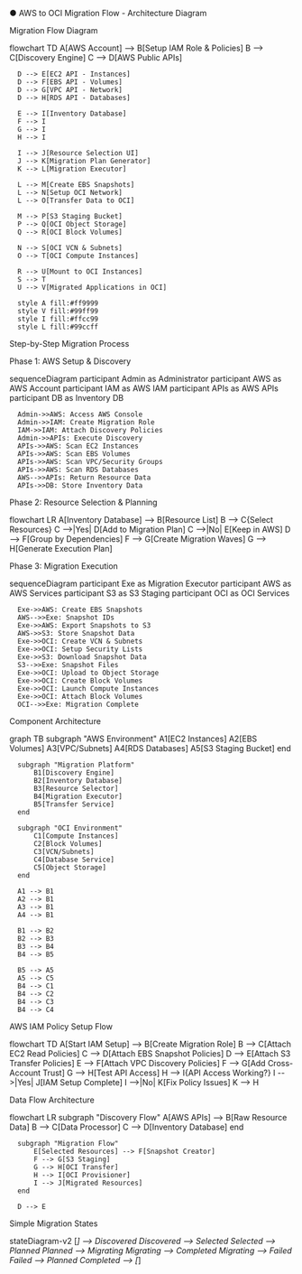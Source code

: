 ● AWS to OCI Migration Flow - Architecture Diagram

  Migration Flow Diagram

  flowchart TD
      A[AWS Account] --> B[Setup IAM Role & Policies]
      B --> C[Discovery Engine]
      C --> D[AWS Public APIs]

      D --> E[EC2 API - Instances]
      D --> F[EBS API - Volumes]
      D --> G[VPC API - Network]
      D --> H[RDS API - Databases]

      E --> I[Inventory Database]
      F --> I
      G --> I
      H --> I

      I --> J[Resource Selection UI]
      J --> K[Migration Plan Generator]
      K --> L[Migration Executor]

      L --> M[Create EBS Snapshots]
      L --> N[Setup OCI Network]
      L --> O[Transfer Data to OCI]

      M --> P[S3 Staging Bucket]
      P --> Q[OCI Object Storage]
      Q --> R[OCI Block Volumes]

      N --> S[OCI VCN & Subnets]
      O --> T[OCI Compute Instances]

      R --> U[Mount to OCI Instances]
      S --> T
      U --> V[Migrated Applications in OCI]

      style A fill:#ff9999
      style V fill:#99ff99
      style I fill:#ffcc99
      style L fill:#99ccff

  Step-by-Step Migration Process

  Phase 1: AWS Setup & Discovery

  sequenceDiagram
      participant Admin as Administrator
      participant AWS as AWS Account
      participant IAM as AWS IAM
      participant APIs as AWS APIs
      participant DB as Inventory DB

      Admin->>AWS: Access AWS Console
      Admin->>IAM: Create Migration Role
      IAM->>IAM: Attach Discovery Policies
      Admin->>APIs: Execute Discovery
      APIs->>AWS: Scan EC2 Instances
      APIs->>AWS: Scan EBS Volumes
      APIs->>AWS: Scan VPC/Security Groups
      APIs->>AWS: Scan RDS Databases
      AWS-->>APIs: Return Resource Data
      APIs->>DB: Store Inventory Data

  Phase 2: Resource Selection & Planning

  flowchart LR
      A[Inventory Database] --> B[Resource List]
      B --> C{Select Resources}
      C -->|Yes| D[Add to Migration Plan]
      C -->|No| E[Keep in AWS]
      D --> F[Group by Dependencies]
      F --> G[Create Migration Waves]
      G --> H[Generate Execution Plan]

  Phase 3: Migration Execution

  sequenceDiagram
      participant Exe as Migration Executor
      participant AWS as AWS Services
      participant S3 as S3 Staging
      participant OCI as OCI Services

      Exe->>AWS: Create EBS Snapshots
      AWS-->>Exe: Snapshot IDs
      Exe->>AWS: Export Snapshots to S3
      AWS->>S3: Store Snapshot Data
      Exe->>OCI: Create VCN & Subnets
      Exe->>OCI: Setup Security Lists
      Exe->>S3: Download Snapshot Data
      S3-->>Exe: Snapshot Files
      Exe->>OCI: Upload to Object Storage
      Exe->>OCI: Create Block Volumes
      Exe->>OCI: Launch Compute Instances
      Exe->>OCI: Attach Block Volumes
      OCI-->>Exe: Migration Complete

  Component Architecture

  graph TB
      subgraph "AWS Environment"
          A1[EC2 Instances]
          A2[EBS Volumes]
          A3[VPC/Subnets]
          A4[RDS Databases]
          A5[S3 Staging Bucket]
      end

      subgraph "Migration Platform"
          B1[Discovery Engine]
          B2[Inventory Database]
          B3[Resource Selector]
          B4[Migration Executor]
          B5[Transfer Service]
      end

      subgraph "OCI Environment"
          C1[Compute Instances]
          C2[Block Volumes]
          C3[VCN/Subnets]
          C4[Database Service]
          C5[Object Storage]
      end

      A1 --> B1
      A2 --> B1
      A3 --> B1
      A4 --> B1

      B1 --> B2
      B2 --> B3
      B3 --> B4
      B4 --> B5

      B5 --> A5
      A5 --> C5
      B4 --> C1
      B4 --> C2
      B4 --> C3
      B4 --> C4

  AWS IAM Policy Setup Flow

  flowchart TD
      A[Start IAM Setup] --> B[Create Migration Role]
      B --> C[Attach EC2 Read Policies]
      C --> D[Attach EBS Snapshot Policies]
      D --> E[Attach S3 Transfer Policies]
      E --> F[Attach VPC Discovery Policies]
      F --> G[Add Cross-Account Trust]
      G --> H[Test API Access]
      H --> I{API Access Working?}
      I -->|Yes| J[IAM Setup Complete]
      I -->|No| K[Fix Policy Issues]
      K --> H

  Data Flow Architecture

  flowchart LR
      subgraph "Discovery Flow"
          A[AWS APIs] --> B[Raw Resource Data]
          B --> C[Data Processor]
          C --> D[Inventory Database]
      end

      subgraph "Migration Flow"
          E[Selected Resources] --> F[Snapshot Creator]
          F --> G[S3 Staging]
          G --> H[OCI Transfer]
          H --> I[OCI Provisioner]
          I --> J[Migrated Resources]
      end

      D --> E

  Simple Migration States

  stateDiagram-v2
      [*] --> Discovered
      Discovered --> Selected
      Selected --> Planned
      Planned --> Migrating
      Migrating --> Completed
      Migrating --> Failed
      Failed --> Planned
      Completed --> [*]


